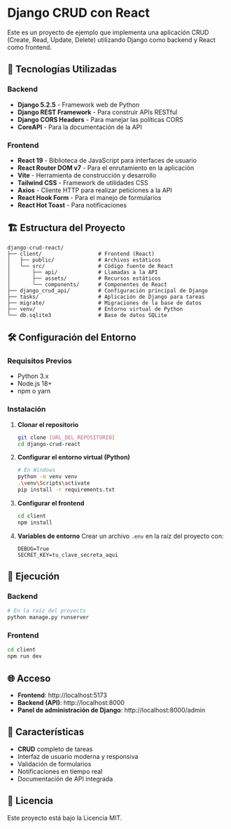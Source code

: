 # Django CRUD con React

Este es un proyecto de ejemplo que implementa una aplicación CRUD (Create, Read, Update, Delete) utilizando Django como backend y React como frontend.

## 🚀 Tecnologías Utilizadas

### Backend
- **Django 5.2.5** - Framework web de Python
- **Django REST Framework** - Para construir APIs RESTful
- **Django CORS Headers** - Para manejar las políticas CORS
- **CoreAPI** - Para la documentación de la API

### Frontend
- **React 19** - Biblioteca de JavaScript para interfaces de usuario
- **React Router DOM v7** - Para el enrutamiento en la aplicación
- **Vite** - Herramienta de construcción y desarrollo
- **Tailwind CSS** - Framework de utilidades CSS
- **Axios** - Cliente HTTP para realizar peticiones a la API
- **React Hook Form** - Para el manejo de formularios
- **React Hot Toast** - Para notificaciones

## 🏗️ Estructura del Proyecto

```
django-crud-react/
├── client/                  # Frontend (React)
│   ├── public/              # Archivos estáticos
│   └── src/                 # Código fuente de React
│       ├── api/             # Llamadas a la API
│       ├── assets/          # Recursos estáticos
│       └── components/      # Componentes de React
├── django_crud_api/         # Configuración principal de Django
├── tasks/                   # Aplicación de Django para tareas
├── migrate/                 # Migraciones de la base de datos
├── venv/                    # Entorno virtual de Python
└── db.sqlite3               # Base de datos SQLite
```

## 🛠️ Configuración del Entorno

### Requisitos Previos
- Python 3.x
- Node.js 18+
- npm o yarn

### Instalación

1. **Clonar el repositorio**
   ```bash
   git clone [URL_DEL_REPOSITORIO]
   cd django-crud-react
   ```

2. **Configurar el entorno virtual (Python)**
   ```bash
   # En Windows
   python -m venv venv
   .\venv\Scripts\activate
   pip install -r requirements.txt
   ```

3. **Configurar el frontend**
   ```bash
   cd client
   npm install
   ```

4. **Variables de entorno**
   Crear un archivo `.env` en la raíz del proyecto con:
   ```
   DEBUG=True
   SECRET_KEY=tu_clave_secreta_aqui
   ```

## 🚀 Ejecución

### Backend
```bash
# En la raíz del proyecto
python manage.py runserver
```

### Frontend
```bash
cd client
npm run dev
```

## 🌐 Acceso
- **Frontend**: http://localhost:5173
- **Backend (API)**: http://localhost:8000
- **Panel de administración de Django**: http://localhost:8000/admin

## 📝 Características

- **CRUD** completo de tareas
- Interfaz de usuario moderna y responsiva
- Validación de formularios
- Notificaciones en tiempo real
- Documentación de API integrada

## 📄 Licencia

Este proyecto está bajo la Licencia MIT.
